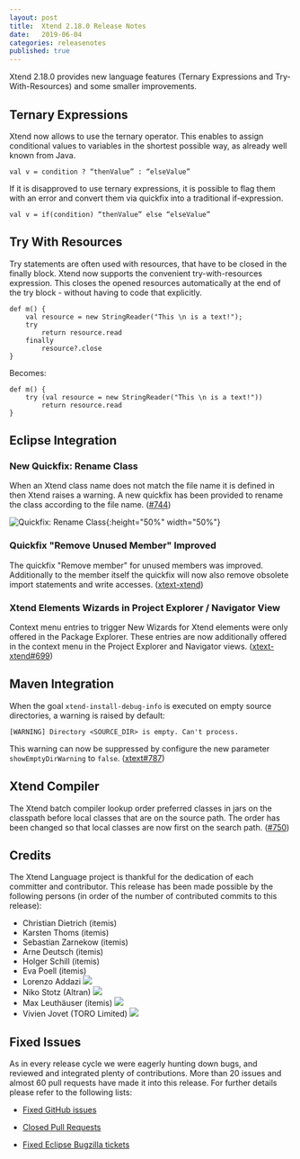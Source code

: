 ```yaml
---
layout: post
title:  Xtend 2.18.0 Release Notes
date:   2019-06-04
categories: releasenotes
published: true
---
```


Xtend 2.18.0 provides new language features (Ternary Expressions and Try-With-Resources) and some smaller improvements.

## Ternary Expressions

Xtend now allows to use the ternary operator. This enables to assign conditional values to variables in the shortest possible way, as already well known from Java.

```
val v = condition ? “thenValue” : “elseValue”
```

If it is disapproved to use ternary expressions, it is possible to flag them with an error and convert them via quickfix into a traditional if-expression.

```
val v = if(condition) “thenValue” else “elseValue”
```

## Try With Resources

Try statements are often used with resources, that have to be closed in the finally block. Xtend now supports the convenient try-with-resources expression. This closes the opened resources automatically at the end of the try block - without having to code that explicitly.


```
def m() {
    val resource = new StringReader("This \n is a text!");
    try
        return resource.read
    finally
        resource?.close     
}
```

Becomes:

```
def m() {
    try (val resource = new StringReader("This \n is a text!"))
        return resource.read
}
```


## Eclipse Integration

### New Quickfix: Rename Class

When an Xtend class name does not match the file name it is defined in then Xtend raises a warning. A new quickfix has been provided to rename the class according to the file name. ([#744](https://github.com/eclipse/xtext-xtend/issues/744))

![Quickfix: Rename Class]({{site.baseurl}}/images/releasenotes/2_18_Quickfix_RenameClass.gif){:height="50%" width="50%"}

### Quickfix "Remove Unused Member" Improved

The quickfix "Remove member" for unused members was improved. Additionally to the member itself the quickfix will now also remove obsolete import statements and write accesses. ([xtext-xtend](https://github.com/eclipse/xtext-xtend/issues/736))

### Xtend Elements Wizards in Project Explorer / Navigator View

Context menu entries to trigger New Wizards for Xtend elements were only offered in the Package Explorer. These entries are now additionally offered in the context menu in the Project Explorer and Navigator views. ([xtext-xtend#699](https://github.com/eclipse/xtext-xtend/issues/699))

## Maven Integration

When the goal `xtend-install-debug-info` is executed on empty source directories, a warning is raised by default:

```
[WARNING] Directory <SOURCE_DIR> is empty. Can't process.
```

This warning can now be suppressed by configure the new parameter `showEmptyDirWarning` to `false`. ([xtext#787](https://github.com/eclipse/xtext-xtend/issues/787))

## Xtend Compiler

The Xtend batch compiler lookup order preferred classes in jars on the classpath before local classes that are on the source path. The order has been changed so that local classes are now first on the search path. ([#750](https://github.com/eclipse/xtext-xtend/issues/750))


## Credits

The Xtend Language project is thankful for the dedication of each committer and contributor. This release has been made possible by the following persons (in order of the number of contributed commits to this release):

- Christian Dietrich (itemis)
- Karsten Thoms (itemis)
- Sebastian Zarnekow (itemis)
- Arne Deutsch (itemis)
- Holger Schill (itemis)
- Eva Poell (itemis)
- Lorenzo Addazi ![](https://img.shields.io/badge/-first%20time%20contributor-green.svg)
- Niko Stotz (Altran) ![](https://img.shields.io/badge/-first%20time%20contributor-green.svg)
- Max Leuthäuser (itemis) ![](https://img.shields.io/badge/-first%20time%20contributor-green.svg)
- Vivien Jovet (TORO Limited) ![](https://img.shields.io/badge/-first%20time%20contributor-green.svg)

## Fixed Issues

As in every release cycle we were eagerly hunting down bugs, and reviewed and integrated plenty of contributions. More than 20 issues and almost 60 pull requests have made it into this release. For further details please refer to the following lists:

* [Fixed GitHub issues](https://github.com/search?q=is%3Aissue+milestone%3ARelease_2.18+is%3Aclosed+repo%3Aeclipse%2Fxtext-xtend&type=Issues)

* [Closed Pull Requests](https://github.com/search?q=is%3Apr+milestone%3ARelease_2.18+is%3Aclosed+repo%3Aeclipse%2Fxtext-xtend&type=Issues)

* [Fixed Eclipse Bugzilla tickets](https://bugs.eclipse.org/bugs/buglist.cgi?bug_status=RESOLVED&bug_status=VERIFIED&bug_status=CLOSED&classification=Modeling&classification=Tools&columnlist=product%2Ccomponent%2Cassigned_to%2Cbug_status%2Cresolution%2Cshort_desc%2Cchangeddate%2Ckeywords&f0=OP&f1=OP&f3=CP&f4=CP&known_name=Xtext%202.18&list_id=16618269&product=TMF&product=Xtend&query_based_on=Xtext%202.18&query_format=advanced&status_whiteboard=v2.18&status_whiteboard_type=allwordssubstr)
